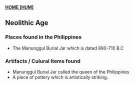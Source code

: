 **[HOME [HUM]](HUM101.md#^MID2CH2)**

## Neolithic Age

### Places found in the Philippines
- The Manunggul Burial Jar which is dated 890-710 B.C

### Artifacts / Culural Items found
- Manunggul Burial Jar called the queen of the Philippines
- A piece of pottery which is artistically striking.
